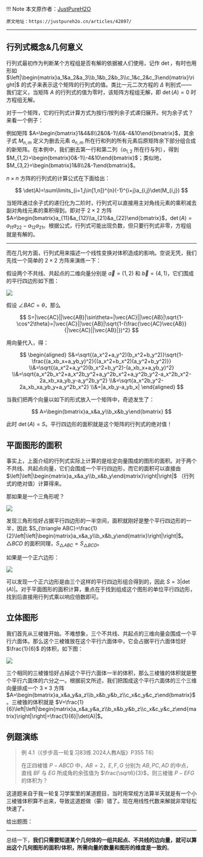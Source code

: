 
!!! Note 
    本文原作者：[JustPureH2O](https://justpureh2o.cn/about/)
    
    原文地址：https://justpureh2o.cn/articles/42897/

---
## 行列式概念&几何意义

行列式最初作为判断某个方程组是否有解的依据被人们使用，记作 $\det$，有时也用形如 $\left|\begin{matrix}a_1&a_2&a_3\\b_1&b_2&b_3\\c_1&c_2&c_3\end{matrix}\right|$ 的式子来表示这个矩阵的行列式的值。类比一元二次方程的 $\Delta$ 判别式——我们定义，当矩阵 $A$ 的行列式的值为零时，该矩阵方程组无解，即 $\det(A)=0$ 时方程组无解。

对于一个矩阵，它的行列式计算方式为按行/按列余子式递归展开。何为余子式？来看一个例子：

例如矩阵 $A=\begin{bmatrix}1&4&8\\2&0&-1\\6&-4&10\end{bmatrix}$，其余子式 $M_{n,m}$ 定义为删去元素 $a_{n,m}$ 所在行和列的所有元素后原矩阵余下部分组合成的新矩阵。在本例中，我们删去第一行和第二列（$a_{1,2}$ 所在行与列），得到 $M_{1,2}=\begin{bmatrix}0&-1\\-4&10\end{bmatrix}$；类似地，$M_{3,2}=\begin{bmatrix}1&8\\2&-1\end{bmatrix}$。

$n\times n$ 方阵的行列式的计算公式在下面给出：

$$
\det(A)=\sum\limits_{i=1,j\in[1,n]}^{n}(-1)^{i+j}a_{i,j}\det(M_{i,j})
$$

当矩阵通过余子式的递归化为二阶时，行列式可以直接用主对角线元素的乘积减去副对角线元素的乘积得到。即对于 ${2\times2}$ 方阵 $A=\begin{bmatrix}a_{11}&a_{12}\\a_{21}&a_{22}\end{bmatrix}$，$\det(A)=a_{11}a_{22}-a_{12}a_{21}$。根据公式，行列式可能出现负数，但只要行列式非零，方程组就是有解的。

---

而在几何方面，行列式用来描述一个线性变换对体积造成的影响。空说无凭，我们先找一个简单的 ${2\times2}$ 方阵来演练一下：

假设两个不共线、共起点的二维向量分别是 $\vec a=(1,2)$ 和 $\vec b=(4,1)$，它们围成的平行四边形如下图：

![](https://cdn.luogu.com.cn/upload/image_hosting/b86so3vo.png)

假设 $\angle BAC=\theta$，那么

$$
S=|\vec{AC}||\vec{AB}|\sin\theta=|\vec{AC}||\vec{AB}|\sqrt{1-\cos^2\theta}=|\vec{AC}||\vec{AB}|\sqrt{1-(\frac{\vec{AC}\vec{AB}}{|\vec{AC}||\vec{AB}|})^2}
$$

用向量代入，得：

$$
\begin{aligned}
S&=\sqrt{(a_x^2+a_y^2)(b_x^2+b_y^2)}\sqrt{1-\frac{(a_xb_x+a_yb_y)^2}{(a_x^2+b_x^2)(a_y^2+b_y^2)}}
\\&=\sqrt{(a_x^2+a_y^2)(b_x^2+b_y^2)-(a_xb_x+a_yb_y)^2}
\\&=\sqrt{a_x^2b_x^2+a_x^2b_y^2+a_y^2b_x^2+a_y^2b_y^2-a_x^2b_x^2-2a_xb_xa_yb_y-a_y^2b_y^2}
\\&=\sqrt{a_x^2b_y^2-2a_xb_xa_yb_y+a_y^2b_x^2}
\\&=|a_xb_y-a_yb_x|
\end{aligned}
$$

当我们把两个向量以如下的形式放入一个矩阵中，奇迹发生了：

$$
A=\begin{bmatrix}a_x&a_y\\b_x&b_y\end{bmatrix}
$$

此时 $\det(A)=S$。平行四边形的面积就是这个矩阵的行列式的绝对值！

## 平面图形的面积

事实上，上面介绍的行列式实际上计算的是给定向量围成的图形的面积。对于两个不共线、共起点向量，它们会围成一个平行四边形，而它的面积可以直接由 $\left|\left|\begin{matrix}a_x&a_y\\b_x&b_y\end{matrix}\right|\right|$ （行列式的绝对值）计算得来。

那如果是一个三角形呢？

![](https://cdn.luogu.com.cn/upload/image_hosting/f24lesa1.png)

发现三角形恰好占据平行四边形的一半空间，面积就刚好是整个平行四边形的一半，因此 $S_{\triangle ABC}=\frac{1}{2}\left|\left|\begin{matrix}a_x&a_y\\b_x&b_y\end{matrix}\right|\right|$。$\triangle BCD$ 的面积同理，$S_{\triangle ABC}=S_{\triangle BCD}$。

如果是一个正六边形：

![](https://cdn.luogu.com.cn/upload/image_hosting/presmaj5.png)

可以发现一个正六边形是由三个这样的平行四边形组合得到的，因此 $S=3|\det(A)|$。对于平面图形的面积计算，重点在于找到组成这个图形的单位平行四边形，找到后直接用行列式乘以响应倍数即可。

## 立体图形

我们首先从三棱锥开始。不难想象，三个不共线、共起点的三维向量会围成一个平行六面体。那么这个三棱锥放在这个平行六面体中，它会占据平行六面体恰好 $\frac{1}{6}$ 的体积，如下图：

![](https://cdn.luogu.com.cn/upload/image_hosting/p2yfx0la.png)

三个相同的三棱锥恰好占掉这个平行六面体一半的体积，那么三棱锥的体积就是整个平行六面体的六分之一。根据前文所述，我们把围成这个平行六面体的三个三维向量排成一个 ${3\times3}$ 方阵 $A=\begin{bmatrix}a_x&a_y&a_z\\b_x&b_y&b_z\\c_x&c_y&c_z\end{bmatrix}$。三棱锥的体积就是 $V=\frac{1}{6}\left|\left|\begin{matrix}a_x&a_y&a_z\\b_x&b_y&b_z\\c_x&c_y&c_z\end{matrix}\right|\right|=\frac{1}{6}|\det(A)|$。

## 例题演练

> 例 4.1（《步步高一轮复习83练 2024人教A版》P355 T6）
>
> 在正四棱锥 $P-ABCD$ 中，$AB=2$，$E,F,G$ 分别为 $AB,PC,AD$ 的中点，直线 $BF$ 与 $EG$ 所成角的余弦值为 $\frac{\sqrt6}{3}$，则三棱锥 $P-EFG$ 的体积为？

这道题来自于我一轮复习学案里的某道题目，当时用常规方法算半天就是有一个小三棱锥体积算不出来，导致这道题做（~~蒙~~）错了。现在用线性代数来解就非常轻松快速了。

给出题图：


---

总结一下，**我们只需要知道某个几何体的一组共起点、不共线的边向量，就可以算出这个几何图形的面积/体积，所需向量的数量和图形的维度是一致的**。
